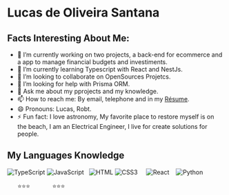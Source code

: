 # Lucas de Oliveira Santana
 
## Facts Interesting About Me:

- 🔭 I’m currently working on two projects, a back-end for ecommerce and a app to manage financial budgets and investiments.
- 🌱 I’m currently learning Typescript with React and NestJs.
- 👯 I’m looking to collaborate on OpenSources Projetcs.
- 🤔 I’m looking for help with Prisma ORM.
- 💬 Ask me about my pprojects and my knowledge. 
- 📫 How to reach me: By email, telephone and in my [Résume](http://lucas.gq). 
- 😄 Pronouns: Lucas, Robt.
- ⚡ Fun fact: I love astronomy, My favorite place to restore myself is on the beach, I am an Electrical Engineer, I live for create solutions for people.


## My Languages Knowledge

![TypeScript](http://lucas.gq/img/typescript.svg) ![JavaScript](http://lucas.gq/img/javascript.svg) &nbsp; ![HTML](http://lucas.gq/img/html5.svg) ![CSS3](http://lucas.gq/img/css3.svg) &nbsp; &nbsp; ![React](http://lucas.gq/img/react.svg) &nbsp;&nbsp; ![Python](http://lucas.gq/img/python.svg) 
<!--                TypeScript + JavaScript                          HTML + CSS                     -->
&nbsp; &nbsp; &nbsp; :star::star::star: &nbsp; &nbsp; &nbsp; &nbsp; &nbsp; &nbsp; :star::star::star:
